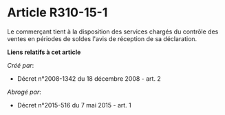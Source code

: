 # Article R310-15-1

Le commerçant tient à la disposition des services chargés du contrôle des ventes en périodes de soldes l'avis de réception de
sa déclaration.

**Liens relatifs à cet article**

_Créé par_:

  - Décret n°2008-1342 du 18 décembre 2008 - art. 2

_Abrogé par_:

  - Décret n°2015-516 du 7 mai 2015 - art. 1

